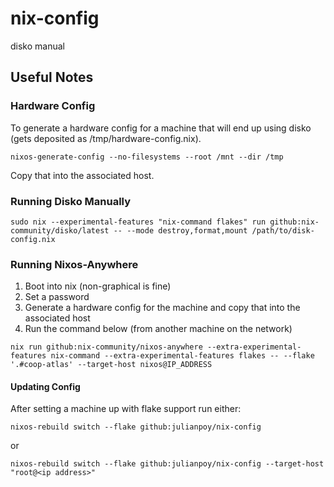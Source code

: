 # nix-config

disko manual

## Useful Notes

### Hardware Config

To generate a hardware config for a machine that will end up using disko (gets deposited as /tmp/hardware-config.nix).

```
nixos-generate-config --no-filesystems --root /mnt --dir /tmp
```

Copy that into the associated host.

### Running Disko Manually

```
sudo nix --experimental-features "nix-command flakes" run github:nix-community/disko/latest -- --mode destroy,format,mount /path/to/disk-config.nix
```

### Running Nixos-Anywhere

1. Boot into nix (non-graphical is fine)
2. Set a password
3. Generate a hardware config for the machine and copy that into the associated host
4. Run the command below (from another machine on the network)

```
nix run github:nix-community/nixos-anywhere --extra-experimental-features nix-command --extra-experimental-features flakes -- --flake '.#coop-atlas' --target-host nixos@IP_ADDRESS
```

#### Updating Config

After setting a machine up with flake support run either:

```
nixos-rebuild switch --flake github:julianpoy/nix-config
```

or

```
nixos-rebuild switch --flake github:julianpoy/nix-config --target-host "root@<ip address>"
```

